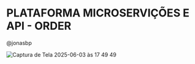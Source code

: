 # PLATAFORMA MICROSERVIÇÕES E API - ORDER
@jonasbp


![Captura de Tela 2025-06-03 às 17 49 49](https://github.com/user-attachments/assets/10d6e764-b4f8-4586-a077-bb940469a7df)

